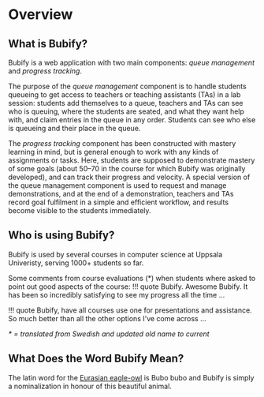 # Overview

## What is Bubify?

Bubify is a web application with two main components: *queue management* and *progress tracking*.

The purpose of the *queue management* component is to handle students queueing to get access to teachers or teaching assistants (TAs) in a lab session: students add themselves to a queue, teachers and TAs can see who is queuing, where the students are seated, and what they want help with, and claim entries in the queue in any order. Students can see who else is queueing and their place in the queue.

The *progress tracking* component has been constructed with mastery learning in mind, but is general enough to work with any kinds of assignments or tasks. Here, students are supposed to demonstrate mastery of some goals (about 50–70 in the course for which Bubify was originally developed), and can track their progress and velocity. A special version of the queue management component is used to request and manage demonstrations, and at the end of a demonstration, teachers and TAs record goal fulfilment in a simple and efficient workflow, and results become visible to the students immediately.

## Who is using Bubify?

Bubify is used by several courses in computer science at Uppsala Univeristy, serving 1000+ students so far.

Some comments from course evaluations (*) when students where asked to point out good aspects of the course:
!!! quote
    Bubify. Awesome Bubify. It has been so incredibly satisfying to see my progress all the time ...

!!! quote
    Bubify, have all courses use one for presentations and assistance. So much better than all the other options I've come across ...

_* = translated from Swedish and updated old name to current_

## What Does the Word Bubify Mean?

The latin word for the [Eurasian eagle-owl](https://en.wikipedia.org/wiki/Eurasian_eagle-owl) is Bubo bubo and Bubify is simply a nominalization in honour of this beautiful animal.
